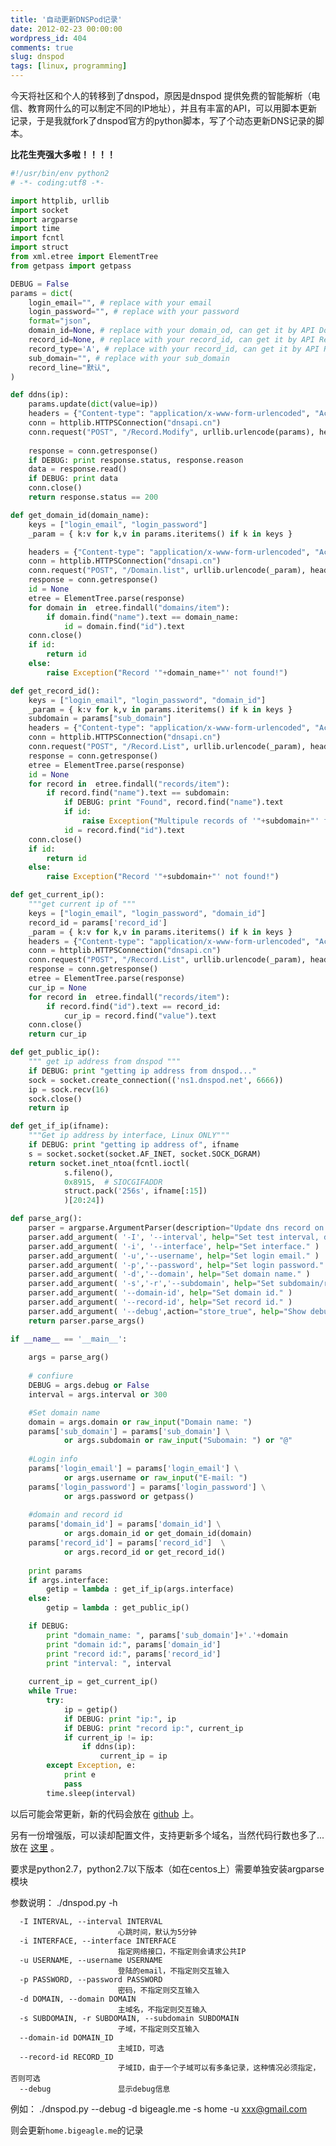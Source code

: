 ```yaml
---
title: '自动更新DNSPod记录'
date: 2012-02-23 00:00:00
wordpress_id: 404
comments: true
slug: dnspod
tags: [linux, programming]
---
```

今天将社区和个人的转移到了dnspod，原因是dnspod 提供免费的智能解析（电信、教育网什么的可以制定不同的IP地址），并且有丰富的API，可以用脚本更新记录，于是我就fork了dnspod官方的python脚本，写了个动态更新DNS记录的脚本。

**比花生壳强大多啦！！！！**
<!--more-->

```python
#!/usr/bin/env python2
# -*- coding:utf8 -*-

import httplib, urllib
import socket
import argparse
import time
import fcntl
import struct
from xml.etree import ElementTree
from getpass import getpass

DEBUG = False
params = dict(
    login_email="", # replace with your email
    login_password="", # replace with your password
    format="json",
    domain_id=None, # replace with your domain_od, can get it by API Domain.List
    record_id=None, # replace with your record_id, can get it by API Record.List
    record_type='A', # replace with your record_id, can get it by API Record.List
    sub_domain="", # replace with your sub_domain
    record_line="默认",
)

def ddns(ip):
    params.update(dict(value=ip))
    headers = {"Content-type": "application/x-www-form-urlencoded", "Accept": "text/json"}
    conn = httplib.HTTPSConnection("dnsapi.cn")
    conn.request("POST", "/Record.Modify", urllib.urlencode(params), headers)
    
    response = conn.getresponse()
    if DEBUG: print response.status, response.reason
    data = response.read()
    if DEBUG: print data
    conn.close()
    return response.status == 200

def get_domain_id(domain_name):
    keys = ["login_email", "login_password"]
    _param = { k:v for k,v in params.iteritems() if k in keys }

    headers = {"Content-type": "application/x-www-form-urlencoded", "Accept": "text/json"}
    conn = httplib.HTTPSConnection("dnsapi.cn")
    conn.request("POST", "/Domain.list", urllib.urlencode(_param), headers)
    response = conn.getresponse()
    id = None
    etree = ElementTree.parse(response)
    for domain in  etree.findall("domains/item"):
        if domain.find("name").text == domain_name:
            id = domain.find("id").text          
    conn.close()
    if id:
        return id
    else:
        raise Exception("Record '"+domain_name+"' not found!")

def get_record_id():
    keys = ["login_email", "login_password", "domain_id"]
    _param = { k:v for k,v in params.iteritems() if k in keys }
    subdomain = params["sub_domain"]
    headers = {"Content-type": "application/x-www-form-urlencoded", "Accept": "text/json"}
    conn = httplib.HTTPSConnection("dnsapi.cn")
    conn.request("POST", "/Record.List", urllib.urlencode(_param), headers)
    response = conn.getresponse()
    etree = ElementTree.parse(response)
    id = None
    for record in  etree.findall("records/item"):
        if record.find("name").text == subdomain:
            if DEBUG: print "Found", record.find("name").text
            if id:
                raise Exception("Multipule records of '"+subdomain+"' found. Please specify record id! ")
            id = record.find("id").text
    conn.close()
    if id:
        return id
    else:
        raise Exception("Record '"+subdomain+"' not found!")

def get_current_ip():
    """get current ip of """
    keys = ["login_email", "login_password", "domain_id"]
    record_id = params['record_id']
    _param = { k:v for k,v in params.iteritems() if k in keys }
    headers = {"Content-type": "application/x-www-form-urlencoded", "Accept": "text/json"}
    conn = httplib.HTTPSConnection("dnsapi.cn")
    conn.request("POST", "/Record.List", urllib.urlencode(_param), headers)
    response = conn.getresponse()
    etree = ElementTree.parse(response)
    cur_ip = None
    for record in  etree.findall("records/item"):
        if record.find("id").text == record_id:
            cur_ip = record.find("value").text
    conn.close()
    return cur_ip

def get_public_ip():
    """ get ip address from dnspod """
    if DEBUG: print "getting ip address from dnspod..."
    sock = socket.create_connection(('ns1.dnspod.net', 6666))
    ip = sock.recv(16)
    sock.close()
    return ip

def get_if_ip(ifname):
    """Get ip address by interface, Linux ONLY"""
    if DEBUG: print "getting ip address of", ifname
    s = socket.socket(socket.AF_INET, socket.SOCK_DGRAM)
    return socket.inet_ntoa(fcntl.ioctl(
            s.fileno(),
            0x8915,  # SIOCGIFADDR
            struct.pack('256s', ifname[:15])
            )[20:24])

def parse_arg():
    parser = argparse.ArgumentParser(description="Update dns record on dnspod dynamically.")
    parser.add_argument( '-I', '--interval', help="Set test interval, default is 300 seconds." )
    parser.add_argument( '-i', '--interface', help="Set interface." )
    parser.add_argument( '-u','--username', help="Set login email." )
    parser.add_argument( '-p','--password', help="Set login password." )
    parser.add_argument( '-d','--domain', help="Set domain name." )
    parser.add_argument( '-s','-r','--subdomain', help="Set subdomain/record name." )
    parser.add_argument( '--domain-id', help="Set domain id." )
    parser.add_argument( '--record-id', help="Set record id." )
    parser.add_argument( '--debug',action="store_true", help="Show debug outputs." )
    return parser.parse_args()

if __name__ == '__main__':
    
    args = parse_arg()
    
    # confiure
    DEBUG = args.debug or False
    interval = args.interval or 300

    #Set domain name
    domain = args.domain or raw_input("Domain name: ")
    params['sub_domain'] = params['sub_domain'] \
            or args.subdomain or raw_input("Subomain: ") or "@"
    
    #Login info
    params['login_email'] = params['login_email'] \
            or args.username or raw_input("E-mail: ")
    params['login_password'] = params['login_password'] \
            or args.password or getpass()
    
    #domain and record id
    params['domain_id'] = params['domain_id'] \
            or args.domain_id or get_domain_id(domain)
    params['record_id'] = params['record_id']  \
            or args.record_id or get_record_id()
    
    print params
    if args.interface:
        getip = lambda : get_if_ip(args.interface)
    else:
        getip = lambda : get_public_ip()

    if DEBUG:
        print "domain_name: ", params['sub_domain']+'.'+domain
        print "domain id:", params['domain_id']
        print "record id:", params['record_id']
        print "interval: ", interval
    
    current_ip = get_current_ip()
    while True:
        try:
            ip = getip()
            if DEBUG: print "ip:", ip
            if DEBUG: print "record ip:", current_ip
            if current_ip != ip:
                if ddns(ip):
                    current_ip = ip
        except Exception, e:
            print e
            pass
        time.sleep(interval)
```

以后可能会常更新，新的代码会放在 [github](https://gist.github.com/833369) 上。

另有一份增强版，可以读却配置文件，支持更新多个域名，当然代码行数也多了... 放在 [这里](https://gist.github.com/1895388) </a> 。

要求是python2.7，python2.7以下版本（如在centos上）需要单独安装argparse模块

参数说明：
    ./dnspod.py -h 

      -I INTERVAL, --interval INTERVAL
                            心跳时间，默认为5分钟
      -i INTERFACE, --interface INTERFACE
                            指定网络接口，不指定则会请求公共IP
      -u USERNAME, --username USERNAME
                            登陆的email，不指定则交互输入
      -p PASSWORD, --password PASSWORD
                            密码，不指定则交互输入
      -d DOMAIN, --domain DOMAIN
                            主域名，不指定则交互输入
      -s SUBDOMAIN, -r SUBDOMAIN, --subdomain SUBDOMAIN
                            子域，不指定则交互输入
      --domain-id DOMAIN_ID
                            主域ID，可选
      --record-id RECORD_ID
                            子域ID，由于一个子域可以有多条记录，这种情况必须指定，否则可选
      --debug               显示debug信息

例如：
    ./dnspod.py --debug -d bigeagle.me -s home -u xxx@gmail.com

则会更新`home.bigeagle.me`的记录
